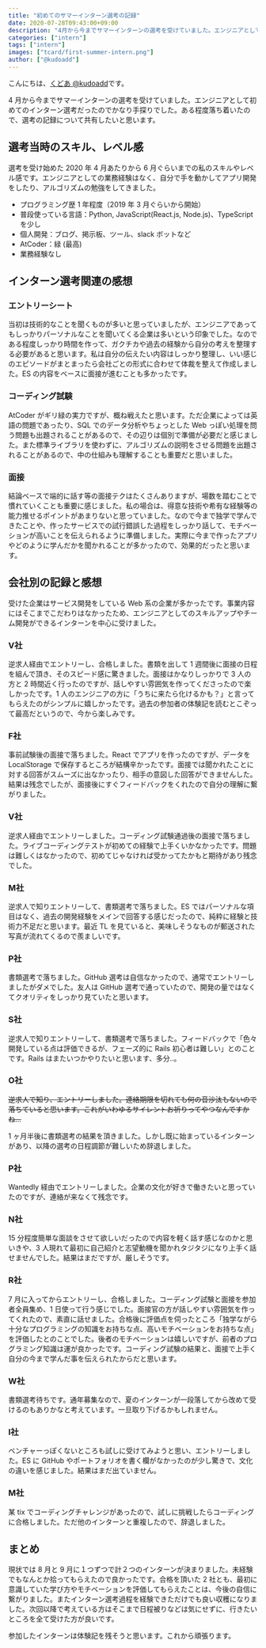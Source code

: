 ```yaml
---
title: "初めてのサマーインターン選考の記録"
date: 2020-07-28T09:43:00+09:00
description: "4月から今までサマーインターンの選考を受けていました。エンジニアとして初めてのインターン選考だったのでかなり手探りでした。ある程度落ち着いたので、選考の記録について共有したいと思います。"
categories: ["intern"]
tags: ["intern"]
images: ["tcard/first-summer-intern.png"]
author: ["@kudoadd"]
---
```


こんにちは、[くどあ @kudoadd](https://twitter.com/kudoadd)です。

4 月から今までサマーインターンの選考を受けていました。エンジニアとして初めてのインターン選考だったのでかなり手探りでした。ある程度落ち着いたので、選考の記録について共有したいと思います。

## 選考当時のスキル、レベル感

選考を受け始めた 2020 年 4 月あたりから 6 月ぐらいまでの私のスキルやレベル感です。エンジニアとしての業務経験はなく、自分で手を動かしてアプリ開発をしたり、アルゴリズムの勉強をしてきました。

- プログラミング歴 1 年程度（2019 年 3 月ぐらいから開始）
- 普段使っている言語：Python, JavaScript(React.js, Node.js)、TypeScript を少し
- 個人開発：ブログ、掲示板、ツール、slack ボットなど
- AtCoder：緑 (最高)
- 業務経験なし

## インターン選考関連の感想

### エントリーシート

当初は技術的なことを聞くものが多いと思っていましたが、エンジニアであってもしっかりパーソナルなことを聞いてくる企業は多いという印象でした。なのである程度しっかり時間を作って、ガクチカや過去の経験から自分の考えを整理する必要があると思います。私は自分の伝えたい内容はしっかり整理し、いい感じのエピソードがまとまったら会社ごとの形式に合わせて体裁を整えて作成しました。ES の内容をベースに面接が進むことも多かったです。

### コーディング試験

AtCoder がギリ緑の実力ですが、概ね戦えたと思います。ただ企業によっては英語の問題であったり、SQL でのデータ分析やちょっとした Web っぽい処理を問う問題も出題されることがあるので、その辺りは個別で準備が必要だと感じました。また標準ライブラリを使わずに、アルゴリズムの説明をさせる問題を出題されることがあるので、中の仕組みも理解することも重要だと思いました。

### 面接

結論ベースで端的に話す等の面接テクはたくさんありますが、場数を踏むことで慣れていくことも重要に感じました。私の場合は、得意な技術や希有な経験等の能力推せるポイントがあまりないと思っていました。なので今まで独学で学んできたことや、作ったサービスでの試行錯誤した過程をしっかり話して、モチベーションが高いことを伝えられるように準備しました。実際に今まで作ったアプリやどのように学んだかを聞かれることが多かったので、効果的だったと思います。

## 会社別の記録と感想

受けた企業はサービス開発をしている Web 系の企業が多かったです。事業内容にはそこまでこだわりはなかったため、エンジニアとしてのスキルアップやチーム開発ができるインターンを中心に受けました。

### V社

逆求人経由でエントリーし、合格しました。書類を出して 1 週間後に面接の日程を組んで頂き、そのスピード感に驚きました。面接はかなりしっかりで 3 人の方と 2 時間近く行ったのですが、話しやすい雰囲気を作ってくださったので楽しかったです。1 人のエンジニアの方に「うちに来たら化けるかも？」と言ってもらえたのがシンプルに嬉しかったです。過去の参加者の体験記を読むとこぞって最高だというので、今から楽しみです。

### F社

事前試験後の面接で落ちました。React でアプリを作ったのですが、データを LocalStorage で保存するところが結構辛かったです。面接では聞かれたことに対する回答がスムーズに出なかったり、相手の意図した回答ができませんした。結果は残念でしたが、面接後にすぐフィードバックをくれたので自分の理解に繋がりました。

### V社

逆求人経由でエントリーしました。コーディング試験通過後の面接で落ちました。ライブコーディングテストが初めての経験で上手くいかなかったです。問題は難しくはなかったので、初めてじゃなければ受かってたかもと期待があり残念でした。

### M社

逆求人で知りエントリーして、書類選考で落ちました。ES ではパーソナルな項目はなく、過去の開発経験をメインで回答する感じだったので、純粋に経験と技術力不足だと思います。最近 TL を見ていると、美味しそうなものが郵送された写真が流れてくるので羨ましいです。

### P社

書類選考で落ちました。GitHub 選考は自信なかったので、通常でエントリーしましたがダメでした。友人は GitHub 選考で通っていたので、開発の量ではなくてクオリティをしっかり見ていたと思います。

### S社

逆求人で知りエントリーして、書類選考で落ちました。フィードバックで「色々開発している点は評価できるが、フェーズ的に Rails 初心者は難しい」とのことです。Rails はまたいつかやりたいと思います、多分..。

### O社

<s>逆求人で知り、エントリーしました。連絡期限を切れても何の音沙汰もないので落ちていると思います。これがいわゆるサイレントお祈りってやつなんですかね...</s>

1 ヶ月半後に書類選考の結果を頂きました。しかし既に始まっているインターンがあり、以降の選考の日程調節が難しいため辞退しました。

### P社

Wantedly 経由でエントリーしました。企業の文化が好きで働きたいと思っていたのですが、連絡が来なくて残念です。

### N社

15 分程度簡単な面談をさせて欲しいだったので内容を軽く話す感じなのかと思いきや、3 人現れて最初に自己紹介と志望動機を聞かれタジタジになり上手く話せませんでした。結果はまだですが、厳しそうです。

### R社

7 月に入ってからエントリーし、合格しました。コーディング試験と面接を参加者全員集め、1 日使って行う感じでした。面接官の方が話しやすい雰囲気を作ってくれたので、素直に話せました。合格後に評価点を伺ったところ「独学ながら十分なプログラミングの知識をお持ちな点、高いモチベーションをお持ちな点」を評価したとのことでした。後者のモチベーションは嬉しいですが、前者のプログラミング知識は運が良かったです。コーディング試験の結果と、面接で上手く自分の今まで学んだ事を伝えられたからだと思います。

### W社

書類選考待ちです。通年募集なので、夏のインターンが一段落してから改めて受けるのもありかなと考えています。一旦取り下げるかもしれません。

### I社

ベンチャーっぽくないところも試しに受けてみようと思い、エントリーしました。ES に GitHub やポートフォリオを書く欄がなかったのが少し驚きで、文化の違いを感じました。結果はまだ出ていません。

### M社

某 tix でコーディングチャレンジがあったので、試しに挑戦したらコーディングに合格しました。ただ他のインターンと重複したので、辞退しました。

## まとめ

現状では 8 月と 9 月に１つずつで計２つのインターンが決まりました。未経験でもなんとか拾ってもらえたので良かったです。合格を頂いた 2 社とも、最初に意識していた学び方やモチベーションを評価してもらえたことは、今後の自信に繋がりました。またインターン選考過程を経験できただけでも良い収穫になりました。次回以降で考えている方はそこまで日程被りなどは気にせずに、行きたいところを全て受けた方が良いです。

参加したインターンは体験記を残そうと思います。これから頑張ります。

